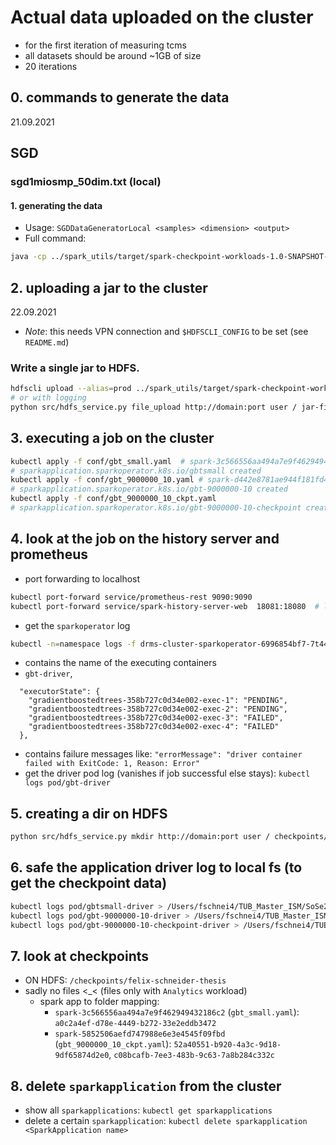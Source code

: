 # Actual data uploaded on the cluster
- for the first iteration of measuring tcms
- all datasets should be around ~1GB of size
- 20 iterations
## 0. commands to generate the data
21.09.2021
## SGD
### sgd1miosmp_50dim.txt (local)
#### 1. generating the data
- Usage: `SGDDataGeneratorLocal <samples> <dimension> <output>`
- Full command:
```bash
java -cp ../spark_utils/target/spark-checkpoint-workloads-1.0-SNAPSHOT-jar-with-dependencies.jar de.tu_berlin.dos.arm.spark_utils.datagens.SGDDataGeneratorLocal 1000000 50 sgd_1miosmp_50dim.txt
```
## 2. uploading a jar to the cluster
22.09.2021
- *Note*: this needs VPN connection and `$HDFSCLI_CONFIG` to be set (see `README.md`)
### Write a single jar to HDFS.
```bash
hdfscli upload --alias=prod ../spark_utils/target/spark-checkpoint-workloads-1.0-SNAPSHOT-jar-with-dependencies.jar jar-files/ -v
# or with logging
python src/hdfs_service.py file_upload http://domain:port user / jar-files/spark-checkpoint-workloads-1.0-SNAPSHOT-jar-with-dependencies.jar ../spark_utils/target/spark-checkpoint-workloads-1.0-SNAPSHOT-jar-with-dependencies.jar True
```

## 3. executing a job on the cluster
```bash
kubectl apply -f conf/gbt_small.yaml  # spark-3c566556aa494a7e9f462949432186c2
# sparkapplication.sparkoperator.k8s.io/gbtsmall created
kubectl apply -f conf/gbt_9000000_10.yaml # spark-d442e8781ae944f181fd4c5e555e4ccc
# sparkapplication.sparkoperator.k8s.io/gbt-9000000-10 created
kubectl apply -f conf/gbt_9000000_10_ckpt.yaml
# sparkapplication.sparkoperator.k8s.io/gbt-9000000-10-checkpoint created
```

## 4. look at the job on the history server and prometheus
- port forwarding to localhost
```bash
kubectl port-forward service/prometheus-rest 9090:9090
kubectl port-forward service/spark-history-server-web  18081:18080  # localhost:cluster
```
- get the `sparkoperator` log
```bash
kubectl -n=namespace logs -f drms-cluster-sparkoperator-6996854bf7-7t445
```
- contains the name of the executing containers
- `gbt-driver`, 
```
  "executorState": {
    "gradientboostedtrees-358b727c0d34e002-exec-1": "PENDING",
    "gradientboostedtrees-358b727c0d34e002-exec-2": "PENDING",
    "gradientboostedtrees-358b727c0d34e002-exec-3": "FAILED",
    "gradientboostedtrees-358b727c0d34e002-exec-4": "FAILED"
  },

```
- contains failure messages like: `"errorMessage": "driver container failed with ExitCode: 1, Reason: Error"`
- get the driver pod log (vanishes if job successful else stays): `kubectl logs pod/gbt-driver`

## 5. creating a dir on HDFS
```bash
python src/hdfs_service.py mkdir http://domain:port user / checkpoints/felix-schneider-thesis
```

## 6. safe the application driver log to local fs (to get the checkpoint data)
````bash
kubectl logs pod/gbtsmall-driver > /Users/fschnei4/TUB_Master_ISM/SoSe21/MA/msc-thesis-saft-experiments/cluster_experiment/logs/gbt/20210922/gbt_small-checkpoint-driver.log
kubectl logs pod/gbt-9000000-10-driver > /Users/fschnei4/TUB_Master_ISM/SoSe21/MA/msc-thesis-saft-experiments/cluster_experiment/logs/gbt/20210922/logs/gbt-9000000-10-driver.log
kubectl logs pod/gbt-9000000-10-checkpoint-driver > /Users/fschnei4/TUB_Master_ISM/SoSe21/MA/msc-thesis-saft-experiments/cluster_experiment/logs/gbt/20210922/gbt-9000000-10-checkpoint-driver.log
````

## 7. look at checkpoints 
- ON HDFS: `/checkpoints/felix-schneider-thesis`
- sadly no files <_< (files only with `Analytics` workload)
  - spark app to folder mapping:
    - `spark-3c566556aa494a7e9f462949432186c2` (`gbt_small.yaml`): `a0c2a4ef-d78e-4449-b272-33e2eddb3472` 
    - `spark-5852506aefd747988e6e3e4545f09fbd` (`gbt_9000000_10_ckpt.yaml`): `52a40551-b920-4a3c-9d18-9df65874d2e0`, `c08bcafb-7ee3-483b-9c63-7a8b284c332c`

## 8. delete `sparkapplication` from the cluster
- show all `sparkapplications`: `kubectl get sparkapplications`
- delete a certain `sparkapplication`: `kubectl delete sparkapplication <SparkApplication name>`
